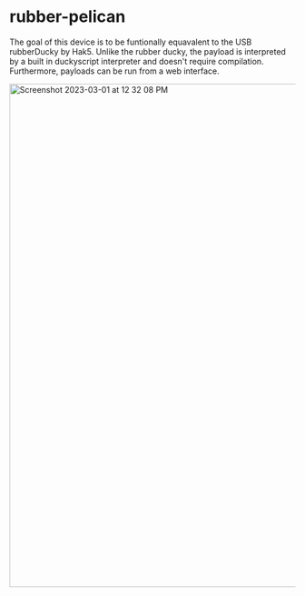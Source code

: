 # rubber-pelican

The goal of this device is to be funtionally equavalent to the USB rubberDucky by Hak5. Unlike the rubber ducky, the payload is interpreted by a built in duckyscript interpreter and doesn't require compilation. Furthermore, payloads can be run from a web interface.

<img width="885" alt="Screenshot 2023-03-01 at 12 32 08 PM" src="https://user-images.githubusercontent.com/1414728/222258790-32551f9b-9aef-4b45-bd43-de908c0cf73a.png">
